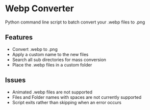 # Webp Converter
Python command line script to batch convert your .webp files to .png

## Features
- Convert .webp to .png
- Apply a custom name to the new files
- Search all sub directories for mass conversion
- Place the .webp files in a custom folder

## Issues
- Animated .webp files are not supported
- Files and Folder names with spaces are not currently supported
- Script exits rather than skipping when an error occurs
